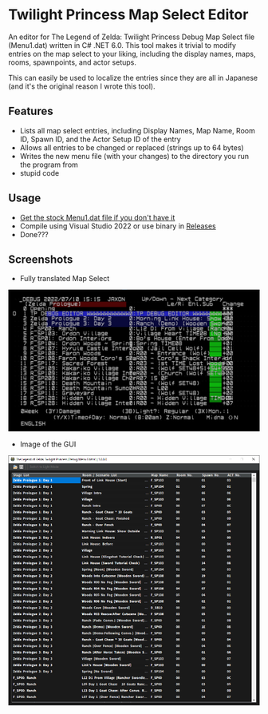 # Twilight Princess Map Select Editor
An editor for The Legend of Zelda: Twilight Princess Debug Map Select file (Menu1.dat) written in C# .NET 6.0. This tool makes it trivial to modify entries on the map select to your liking, including the display names, maps, rooms, spawnpoints, and actor setups. 

This can easily be used to localize the entries since they are all in Japanese (and it's the original reason I wrote this tool).

Features
-
- Lists all map select entries, including Display Names, Map Name, Room ID, Spawn ID, and the Actor Setup ID of the entry
- Allows all entries to be changed or replaced (strings up to 64 bytes)
- Writes the new menu file (with your changes) to the directory you run the program from
- stupid code

Usage
-
- [Get the stock Menu1.dat file if you don't have it](https://github.com/JaxonKEKW/TPDebugMenuEditor/raw/main/Menu1.dat)
- Compile using Visual Studio 2022 or use binary in [Releases](https://github.com/JaxonKEKW/TPDebugMenuEditor/releases)
- Done???

Screenshots
-
- Fully translated Map Select
>
![Fully translated Map Select](/assets/ss2.png)

- Image of the GUI
>
![Image of the GUI](/assets/ss1.png)
